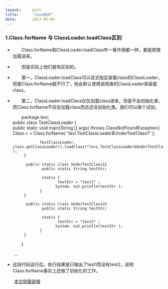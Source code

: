 ```yaml
---
layout:     post
title:      "Java知识"
date:       2017-05-04
---
```


<style type="text/css">
p{
	text-indent: 2em;
}
.post img {
  margin-bottom: 0rem;
}
</style>

### 1.Class.forName 与 ClassLoader.loadClass区别

* Class.forName和ClassLoader.loadClass咋一看作用都一样，都是把类加载进来。
* 但是实际上他们是有区别的。
* 第一，ClassLoader.loadClass可以显式指定装载class的ClassLoader，但是Class.forName就不行了，他会默认使用调用类的ClassLoader来装载class。
* 第二，ClassLoader.loadClass仅仅加载class进来，但是不会初始化类，而Class.forName不仅会加载class而且还会初始化类。我们可以做个试验。
    


    package levi;  
    public class TestClassLoader {  
            public static void main(String [] args) throws ClassNotFoundException{  
                   Class c = Class.forName( "levi.TestClassLoader$UnderTestClass1" );  
                    
                  TestClassLoader. class.getClassLoader().loadClass("levi.TestClassLoader$UnderTestClass2" );  
           }  
             
            public static class UnderTestClass1{  
                   public static String testStr;  
                    
                   static {  
                          testStr = "test1" ;  
                         System. out.println(testStr );  
                  }  
           }  
             
            public static class UnderTestClass2{  
                   public static String testStr;  
                    
                   static {  
                          testStr = "test2" ;  
                         System. out.println(testStr );  
                  }  
           }  
    }  

...
* 这段代码运行后，执行结果是只输出了test1而没有test2，说明Class.forName事实上还做了初始化的工作。

[本文转载链接](http://blog.csdn.net/liweisnake/article/details/8857744)